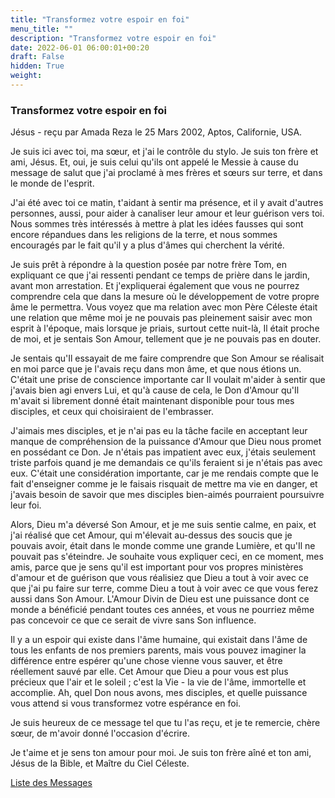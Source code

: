 ```yaml
---
title: "Transformez votre espoir en foi"
menu_title: ""
description: "Transformez votre espoir en foi"
date: 2022-06-01 06:00:01+00:20
draft: False
hidden: True
weight:
---
```

### Transformez votre espoir en foi

Jésus - reçu par Amada Reza le 25 Mars 2002, Aptos, Californie, USA.

Je suis ici avec toi, ma sœur, et j'ai le contrôle du stylo. Je suis ton frère et ami, Jésus. Et, oui, je suis celui qu'ils ont appelé le Messie à cause du message de salut que j'ai proclamé à mes frères et sœurs sur terre, et dans le monde de l'esprit.

J'ai été avec toi ce matin, t'aidant à sentir ma présence, et il y avait d'autres personnes, aussi, pour aider à canaliser leur amour et leur guérison vers toi. Nous sommes très intéressés à mettre à plat les idées fausses qui sont encore répandues dans les religions de la terre, et nous sommes encouragés par le fait qu'il y a plus d'âmes qui cherchent la vérité.

Je suis prêt à répondre à la question posée par notre frère Tom, en expliquant ce que j'ai ressenti pendant ce temps de prière dans le jardin, avant mon arrestation. Et j'expliquerai également que vous ne pourrez comprendre cela que dans la mesure où le développement de votre propre âme le permettra. Vous voyez que ma relation avec mon Père Céleste était une relation que même moi je ne pouvais pas pleinement saisir avec mon esprit à l'époque, mais lorsque je priais, surtout cette nuit-là, Il était proche de moi, et je sentais Son Amour, tellement que je ne pouvais pas en douter.

Je sentais qu'Il essayait de me faire comprendre que Son Amour se réalisait en moi parce que je l'avais reçu dans mon âme, et que nous étions un. C'était une prise de conscience importante car Il voulait m'aider à sentir que j'avais bien agi envers Lui, et qu'à cause de cela, le Don d'Amour qu'Il m'avait si librement donné était maintenant disponible pour tous mes disciples, et ceux qui choisiraient de l'embrasser.

J'aimais mes disciples, et je n'ai pas eu la tâche facile en acceptant leur manque de compréhension de la puissance d'Amour que Dieu nous promet en possédant ce Don. Je n'étais pas impatient avec eux, j'étais seulement triste parfois quand je me demandais ce qu'ils feraient si je n'étais pas avec eux. C'était une considération importante, car je me rendais compte que le fait d'enseigner comme je le faisais risquait de mettre ma vie en danger, et j'avais besoin de savoir que mes disciples bien-aimés pourraient poursuivre leur foi.

Alors, Dieu m'a déversé Son Amour, et je me suis sentie calme, en paix, et j'ai réalisé que cet Amour, qui m'élevait au-dessus des soucis que je pouvais avoir, était dans le monde comme une grande Lumière, et qu'Il ne pouvait pas s'éteindre. Je souhaite vous expliquer ceci, en ce moment, mes amis, parce que je sens qu'il est important pour vos propres ministères d'amour et de guérison que vous réalisiez que Dieu a tout à voir avec ce que j'ai pu faire sur terre, comme Dieu a tout à voir avec ce que vous ferez aussi dans Son Amour. L'Amour Divin de Dieu est une puissance dont ce monde a bénéficié pendant toutes ces années, et vous ne pourriez même pas concevoir ce que ce serait de vivre sans Son influence.

Il y a un espoir qui existe dans l'âme humaine, qui existait dans l'âme de tous les enfants de nos premiers parents, mais vous pouvez imaginer la différence entre espérer qu'une chose vienne vous sauver, et être réellement sauvé par elle. Cet Amour que Dieu a pour vous est plus précieux que l'air et le soleil ; c'est la Vie - la vie de l'âme, immortelle et accomplie. Ah, quel Don nous avons, mes disciples, et quelle puissance vous attend si vous transformez votre espérance en foi.

Je suis heureux de ce message tel que tu l'as reçu, et je te remercie, chère sœur, de m'avoir donné l'occasion d'écrire.

Je t'aime et je sens ton amour pour moi. Je suis ton frère aîné et ton ami, Jésus de la Bible, et Maître du Ciel Céleste.

[Liste des Messages](/fr-contemporary-messages/fr-contemporary-messages-by-date-order/fr-contemporary-messages-2002)
